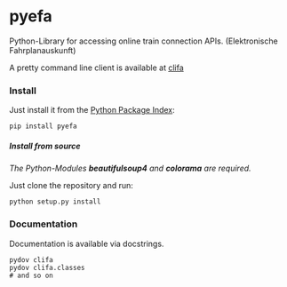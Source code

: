pyefa
=====

Python-Library for accessing online train connection APIs. (Elektronische Fahrplanauskunft)

A pretty command line client is available at [clifa](https://github.com/NoMoKeTo/clifa)

### Install

Just install it from the [Python Package Index](https://pypi.python.org/pypi/pyefa):

```
pip install pyefa
```

##### Install from source

*The Python-Modules __beautifulsoup4__ and __colorama__ are required.*

Just clone the repository and run:

```
python setup.py install
```

### Documentation

Documentation is available via docstrings.

```
pydov clifa
pydov clifa.classes
# and so on
```
